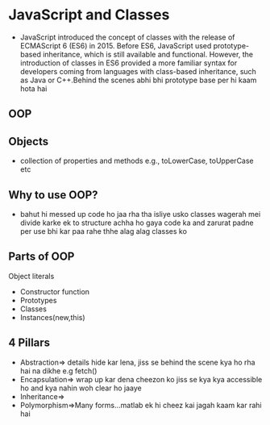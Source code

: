 # JavaScript and Classes

- JavaScript introduced the concept of classes with the release of ECMAScript 6 (ES6) in 2015. Before ES6, JavaScript used prototype-based inheritance, which is still available and functional. However, the introduction of classes in ES6 provided a more familiar syntax for developers coming from languages with class-based inheritance, such as Java or C++.Behind the scenes abhi bhi prototype base per hi kaam hota hai

## OOP

## Objects

- collection of properties and methods e.g., toLowerCase, toUpperCase etc

## Why to use OOP?

- bahut hi messed up code ho jaa rha tha isliye usko classes wagerah mei divide karke ek to structure achha ho gaya code ka and zarurat padne per use bhi kar paa rahe thhe alag alag classes ko

## Parts of OOP

Object literals

- Constructor function
- Prototypes
- Classes
- Instances(new,this)

## 4 Pillars

- Abstraction=> details hide kar lena, jiss se behind the scene kya ho rha hai na dikhe e.g fetch()
- Encapsulation=> wrap up kar dena cheezon ko jiss se kya kya accessible ho and kya nahin woh clear ho jaaye
- Inheritance=>
- Polymorphism=>Many forms...matlab ek hi cheez kai jagah kaam kar rahi hai
